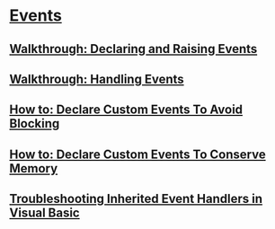 # [Events](events.md)
## [Walkthrough: Declaring and Raising Events](walkthrough-declaring-and-raising-events.md)
## [Walkthrough: Handling Events](walkthrough-handling-events.md)
## [How to: Declare Custom Events To Avoid Blocking](how-to-declare-custom-events-to-avoid-blocking.md)
## [How to: Declare Custom Events To Conserve Memory](how-to-declare-custom-events-to-conserve-memory.md)
## [Troubleshooting Inherited Event Handlers in Visual Basic](troubleshooting-inherited-event-handlers.md)
